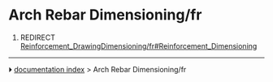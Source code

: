 # Arch Rebar Dimensioning/fr
1.  REDIRECT [Reinforcement_DrawingDimensioning/fr#Reinforcement_Dimensioning](Reinforcement_DrawingDimensioning/fr#Reinforcement_Dimensioning.md)



---
⏵ [documentation index](../README.md) > Arch Rebar Dimensioning/fr

